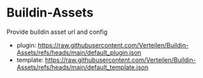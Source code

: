 # Buildin-Assets
Provide buildin asset url and config

* plugin: https://raw.githubusercontent.com/Verteilen/Buildin-Assets/refs/heads/main/default_plugin.json
* template: https://raw.githubusercontent.com/Verteilen/Buildin-Assets/refs/heads/main/default_template.json
